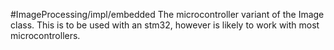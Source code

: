 #ImageProcessing/impl/embedded
The microcontroller variant of the Image class.
This is to be used with an stm32, however is likely to work with most microcontrollers.
